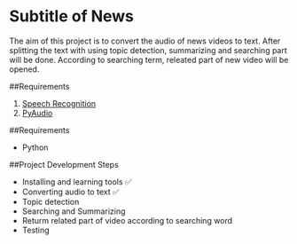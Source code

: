 
# Subtitle of News
The aim of this project is to convert the audio of news videos to text. After splitting the text with using topic detection, summarizing and searching part will be done. According to searching term, releated part of new video will be opened.

##Requirements

1. [Speech Recognition](https://pypi.python.org/pypi/SpeechRecognition)
2. [PyAudio](https://pypi.python.org/pypi/SpeechRecognition/)

##Requirements

* Python

##Project Development Steps

* Installing and learning tools :white_check_mark:
* Converting audio to text :white_check_mark:
* Topic detection
* Searching and Summarizing
* Returm related part of video according to searching word
* Testing
